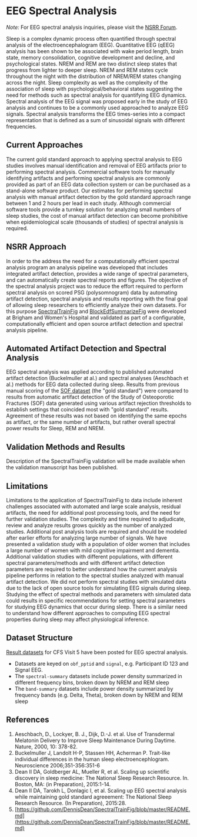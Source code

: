 # EEG Spectral Analysis

*Note:* For EEG spectral analysis inquiries, please visit the [NSRR Forum](https://sleepdata.org/forum).

Sleep is a complex dynamic process often quantified through spectral analysis of the electroencephalogram (EEG). Quantitative EEG (qEEG) analysis has been shown to be associated with wake period length, brain state, memory consolidation, cognitive development and decline, and psychological states. NREM and REM are two distinct sleep states that progress from lighter to deeper sleep. NREM and REM states cycle throughout the night with the distribution of NREM/REM states changing across the night. Sleep complexity as well as the complexity of the association of sleep with psychological/behavioral states suggesting the need for methods such as spectral analysis for quantifying EEG dynamics. Spectral analysis of the EEG signal was proposed early in the study of EEG analysis and continues to be a commonly used approached to analyze EEG signals. Spectral analysis transforms the EEG times-series into a compact representation that is defined as a sum of sinusoidal signals with different frequencies.

## Current Approaches

The current gold standard approach to applying spectral analysis to EEG studies involves manual identification and removal of EEG artifacts prior to performing spectral analysis. Commercial software tools for manually identifying artifacts and performing spectral analysis are commonly provided as part of an EEG data collection system or can be purchased as a stand-alone software product. Our estimates for performing spectral analysis with manual artifact detection by the gold standard approach range between 1 and 2 hours per lead in each study. Although commercial software tools provide a turnkey solution for analyzing small numbers of sleep studies, the cost of manual artifact detection can become prohibitive when epidemiological scale (thousands of studies) of spectral analysis is required.

## NSRR Approach

In order to the address the need for a computationally efficient spectral analysis program an analysis pipeline was developed that includes integrated artifact detection, provides a wide range of spectral parameters, and can automatically create spectral reports and figures. The objective of the spectral analysis project was to reduce the effort required to perform spectral analysis on scored PSG (polysomnogram) data by automating artifact detection, spectral analysis and results reporting with the final goal of allowing sleep researchers to efficiently analyze their own datasets. For this purpose [SpectralTrainFig](https://github.com/DennisDean/SpectralTrainFig) and [BlockEdfSummarizeFig](https://github.com/DennisDean/BlockEdfSummarizeFig) were developed at Brigham and Women's Hospital and validated as part of a configurable, computationally efficient and open source artifact detection and spectral analysis pipeline.

## Automated Artifact Detection and Spectral Analysis

EEG spectral analysis was applied according to published automated artifact detection (Buckelmuller at al.) and spectral analyses (Aeschbach et al.) methods for EEG data collected during sleep. Results from previous manual scoring of the [SOF dataset](https://sleepdata.org/datasets/sof) (the "gold standard") were compared to results from automatic artifact detection of the Study of Osteoporotic Fractures (SOF) data generated using various artifact rejection thresholds to establish settings that coincided most with "gold standard" results. Agreement of these results was not based on identifying the same epochs as artifact, or the same number of artifacts, but rather overall spectral power results for Sleep, REM and NREM.

## Validation Methods and Results

Description of the SpectralTrainFig validation will be made available when the validation manuscript has been published.

## Limitations

Limitations to the application of SpectralTrainFig to data include inherent challenges associated with automated and large scale analysis, residual artifacts, the need for additional post processing tools, and the need for further validation studies. The complexity and time required to adjudicate, review and analyze results grows quickly as the number of analyzed studies. Additional post analysis tools are required and should be modeled after earlier efforts for analyzing large number of signals. We have presented a validation study with a population of older women that includes a large number of women with mild cognitive impairment and dementia. Additional validation studies with different populations, with different spectral parameters/methods and with different artifact detection parameters are required to better understand how the current analysis pipeline performs in relation to the spectral studies analyzed with manual artifact detection. We did not perform spectral studies with simulated data due to the lack of open source tools for simulating EEG signals during sleep. Studying the effect of spectral methods and parameters with simulated data could results in specific recommendations for setting spectral parameters for studying EEG dynamics that occur during sleep. There is a similar need to understand how different approaches to computing EEG spectral properties during sleep may affect physiological inference.

## Dataset Structure

[Result datasets](:files_path:/datasets/eeg-spectral-analysis) for CFS Visit 5 have been posted for EEG spectral analysis.

- Datasets are keyed on `obf_pptid` and `signal`, e.g. Participant ID 123 and Signal EEG.
- The `spectral-summary` datasets include power density summarized in different frequency bins, broken down by NREM and REM sleep
- The `band-summary` datasets include power density summarized by frequency bands (e.g. Delta, Theta), broken down by NREM and REM sleep

## References

1. Aeschbach, D., Lockyer, B. J., Dijk, D.-J. et al. Use of Transdermal Melatonin Delivery to Improve Sleep Maintenance During Daytime. Nature, 2000, 10: 378-82.
2. Buckelmuller J, Landolt H-P, Stassen HH, Acherman P. Trait-like individual differences in the human sleep electroencephlogram. Neuroscience 2006;351-356:351-6
3. Dean II DA, Goldberger AL, Mueller R, et al. Scaling up scientific discovery in sleep medicine: The National Sleep Research Resource. In. Boston, MA: (in Preparation), 2015:1-14.
4. Dean II DA, Tarokh L, Donlagic I, et al. Scaling up EEG spectral analysis while maintaining gold standard agreeement: The National Sleep Research Resource. (In Preparation), 2015:28.
5. [https://github.com/DennisDean/SpectralTrainFig/blob/master/README.md](https://github.com/DennisDean/SpectralTrainFig/blob/master/README.md)
